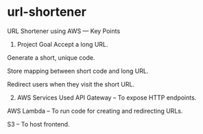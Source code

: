 # url-shortener

URL Shortener using AWS — Key Points
1. Project Goal
Accept a long URL.

Generate a short, unique code.

Store mapping between short code and long URL.

Redirect users when they visit the short URL.

2. AWS Services Used
API Gateway – To expose HTTP endpoints.

AWS Lambda – To run code for creating and redirecting URLs.

S3 – To host frontend.

